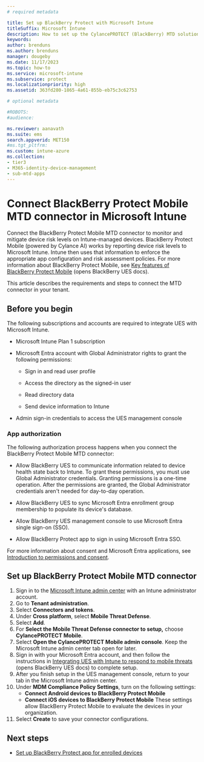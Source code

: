```yaml
---
# required metadata

title: Set up BlackBerry Protect with Microsoft Intune
titleSuffix: Microsoft Intune
description: How to set up the CylancePROTECT (BlackBerry) MTD solution with Microsoft Intune to control mobile device access to your corporate resources.
keywords:
author: brenduns
ms.author: brenduns
manager: dougeby
ms.date: 11/17/2023
ms.topic: how-to
ms.service: microsoft-intune
ms.subservice: protect
ms.localizationpriority: high
ms.assetid: 363fd280-1865-4a61-855b-eb75c3c62753

# optional metadata

#ROBOTS:
#audience:

ms.reviewer: aanavath
ms.suite: ems
search.appverid: MET150
#ms.tgt_pltfrm:
ms.custom: intune-azure
ms.collection:
- tier3
- M365-identity-device-management
- sub-mtd-apps
---
```


# Connect BlackBerry Protect Mobile MTD connector in Microsoft Intune

Connect the BlackBerry Protect Mobile MTD connector to monitor and mitigate device risk levels on Intune-managed devices. BlackBerry Protect Mobile (powered by Cylance AI) works by reporting device risk levels to Microsoft Intune. Intune then uses that information to enforce the appropriate app configuration and risk assessment policies. For more information about BlackBerry Protect Mobile, see [Key features of BlackBerry Protect Mobile](https://docs.blackberry.com/en/unified-endpoint-security/blackberry-ues/how-do-i/integrate-ces-with-mdm) (opens BlackBerry UES docs).

This article describes the requirements and steps to connect the MTD connector in your tenant.

## Before you begin

The following subscriptions and accounts are required to integrate UES with Microsoft Intune.

- Microsoft Intune Plan 1 subscription

- Microsoft Entra account with Global Administrator rights to grant the following permissions:

  - Sign in and read user profile

  - Access the directory as the signed-in user

  - Read directory data

  - Send device information to Intune

- Admin sign-in credentials to access the UES management console

### App authorization

The following authorization process happens when you connect the BlackBerry Protect Mobile MTD connector:

- Allow BlackBerry UES to communicate information related to device health state back to Intune. To grant these permissions, you must use Global Administrator credentials. Granting permissions is a one-time operation. After the permissions are granted, the Global Administrator credentials aren't needed for day-to-day operation.

- Allow BlackBerry UES to sync Microsoft Entra enrollment group membership to populate its device's database.

- Allow BlackBerry UES management console to use Microsoft Entra single sign-on (SSO).

- Allow BlackBerry Protect app to sign in using Microsoft Entra SSO.

For more information about consent and Microsoft Entra applications, see [Introduction to permissions and consent](/azure/active-directory/develop/v2-permissions-and-consent).

## Set up BlackBerry Protect Mobile MTD connector

1. Sign in to the [Microsoft Intune admin center](https://go.microsoft.com/fwlink/?linkid=2109431) with an Intune administrator account.
2. Go to **Tenant administration**.
3. Select **Connectors and tokens**.
4. Under **Cross platform**, select **Mobile Threat Defense**.
5. Select **Add**.
6. For **Select the Mobile Threat Defense connector to setup,** choose **CylancePROTECT Mobile**.
7. Select **Open the CylancePROTECT Mobile admin console**. Keep the Microsoft Intune admin center tab open for later.
8. Sign in with your Microsoft Entra account, and then follow the instructions in [Integrating UES with Intune to respond to mobile threats](https://docs.blackberry.com/en/unified-endpoint-security/blackberry-ues/setup/setup/Setting-up-BlackBerry-Protect/Integrating-EMM-to-respond-to-mobile-threats) (opens BlackBerry UES docs) to complete setup.
9. After you finish setup in the UES management console, return to your tab in the Microsoft Intune admin center.
10. Under **MDM Compliance Policy Settings**, turn on the following settings:
    * **Connect Android devices to BlackBerry Protect Mobile**
    * **Connect iOS devices to BlackBerry Protect Mobile**
    These settings allow BlackBerry Protect Mobile to evaluate the devices in your organization.
 11. Select **Create** to save your connector configurations.

## Next steps

- [Set up BlackBerry Protect app for enrolled devices](mtd-apps-ios-app-configuration-policy-add-assign.md)
